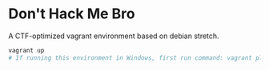 # Don't Hack Me Bro

A CTF-optimized vagrant environment based on debian stretch.

```bash
vagrant up
# If running this environment in Windows, first run command: vagrant plugin install vagrant-vbguest

```
